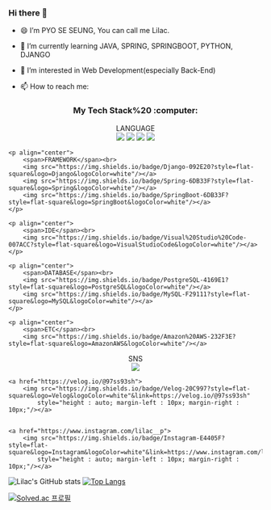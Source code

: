 ### Hi there 👋

- 😄 I’m PYO SE SEUNG, You can call me Lilac.

- 🌱 I’m currently learning JAVA, SPRING, SPRINGBOOT, PYTHON, DJANGO

- 🤔 I’m interested in Web Development(especially Back-End) 

- 📫 How to reach me: 

<h3 align="center">My Tech Stack%20 :computer:  </h3>

<div>
    <p align="center">
        <span>LANGUAGE</span><br>
        <img src="https://img.shields.io/badge/C-A8B9CC?style=flat-square&logo=C&logoColor=white"/></a>
        <img src="https://img.shields.io/badge/C++-00599C?style=flat-square&logo=C%2B%2B&logoColor=white"/></a>
        <img src="https://img.shields.io/badge/JAVA-f89820?style=flat-square&logo=OpenJDK&logoColor=white"/></a>
        <img src="https://img.shields.io/badge/Python-3766AB?style=flat-square&logo=Python&logoColor=white"/></a>
    </p>

    <p align="center">
        <span>FRAMEWORK</span><br>
        <img src="https://img.shields.io/badge/Django-092E20?style=flat-square&logo=Django&logoColor=white"/></a>
        <img src="https://img.shields.io/badge/Spring-6DB33F?style=flat-square&logo=Spring&logoColor=white"/></a>
        <img src="https://img.shields.io/badge/SpringBoot-6DB33F?style=flat-square&logo=SpringBoot&logoColor=white"/></a>
    </p>

    <p align="center">
        <span>IDE</span><br>
        <img src="https://img.shields.io/badge/Visual%20Studio%20Code-007ACC?style=flat-square&logo=VisualStudioCode&logoColor=white"/></a>
    </p>

    <p align="center">
        <span>DATABASE</span><br>
        <img src="https://img.shields.io/badge/PostgreSQL-4169E1?style=flat-square&logo=PostgreSQL&logoColor=white"/></a>
        <img src="https://img.shields.io/badge/MySQL-F29111?style=flat-square&logo=MySQL&logoColor=white"/></a>
    </p>

    <p align="center">
        <span>ETC</span><br>
        <img src="https://img.shields.io/badge/Amazon%20AWS-232F3E?style=flat-square&logo=AmazonAWS&logoColor=white"/></a>
</p>
</div>


<p align="center">
    <span>SNS</span><br>
    <a href="https://mail.google.com/mail/?view=cm&amp;fs=1&amp;to=97ss93sh@gmail.com" target="_blank">
        <img src="https://img.shields.io/badge/Gmail-EA4335?style=flat-square&logo=Gmail&logoColor=white"
            style="height : auto; margin-left : 10px; margin-right : 10px;"/></a>

    <a href="https://velog.io/@97ss93sh">
        <img src="https://img.shields.io/badge/Velog-20C997?style=flat-square&logo=Velog&logoColor=white"&link=https://velog.io/@97ss93sh"
            style="height : auto; margin-left : 10px; margin-right : 10px;"/></a>


    <a href="https://www.instagram.com/lilac__p">
        <img src="https://img.shields.io/badge/Instagram-E4405F?style=flat-square&logo=Instagram&logoColor=white"&link=https://www.instagram.com/lilac__p/"
            style="height : auto; margin-left : 10px; margin-right : 10px;"/></a>
</p>


![Lilac's GitHub stats](https://github-readme-stats.vercel.app/api?username=PYOSESEUNG&show_icons=true&theme=onedark)
[![Top Langs](https://github-readme-stats.vercel.app/api/top-langs/?username=PYOSESEUNG&layout=compact&theme=onedark&langs_count=8)](https://github.com/anuraghazra/github-readme-stats)

[![Solved.ac 프로필](http://mazassumnida.wtf/api/v2/generate_badge?boj=93sh97ss)](https://solved.ac/93sh93ss)





<!--
**PYOSESEUNG/PYOSESEUNG** is a ✨ _special_ ✨ repository because its `README.md` (this file) appears on your GitHub profile.

Here are some ideas to get you started:

- 🔭 I’m currently working on ...



- 👯 I’m looking to collaborate on ...







-  Pronouns: ...

- ⚡ Fun fact: ...
-->
